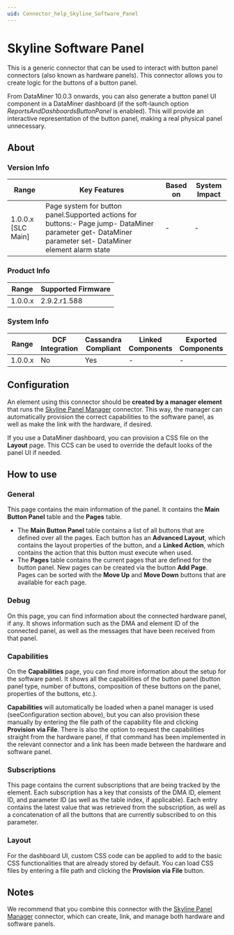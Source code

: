 ```yaml
---
uid: Connector_help_Skyline_Software_Panel
---
```


# Skyline Software Panel

This is a generic connector that can be used to interact with button panel connectors (also known as hardware panels). This connector allows you to create logic for the buttons of a button panel.

From DataMiner 10.0.3 onwards, you can also generate a button panel UI component in a DataMiner dashboard (if the soft-launch option *ReportsAndDashboardsButtonPanel* is enabled). This will provide an interactive representation of the button panel, making a real physical panel unnecessary.

## About

### Version Info

| **Range**            | **Key Features**                                                                                                                                        | **Based on** | **System Impact** |
|----------------------|---------------------------------------------------------------------------------------------------------------------------------------------------------|--------------|-------------------|
| 1.0.0.x \[SLC Main\] | Page system for button panel.Supported actions for buttons:- Page jump- DataMiner parameter get- DataMiner parameter set- DataMiner element alarm state | \-           | \-                |

### Product Info

| **Range** | **Supported Firmware** |
|-----------|------------------------|
| 1.0.0.x   | 2.9.2.r1.588           |

### System Info

| **Range** | **DCF Integration** | **Cassandra Compliant** | **Linked Components** | **Exported Components** |
|-----------|---------------------|-------------------------|-----------------------|-------------------------|
| 1.0.0.x   | No                  | Yes                     | \-                    | \-                      |

## Configuration

An element using this connector should be **created by a manager element** that runs the [Skyline Panel Manager](xref:Connector_help_Skyline_Panel_Manager) connector. This way, the manager can automatically provision the correct capabilities to the software panel, as well as make the link with the hardware, if desired.

If you use a DataMiner dashboard, you can provision a CSS file on the **Layout** page. This CCS can be used to override the default looks of the panel UI if needed.

## How to use

### General

This page contains the main information of the panel. It contains the **Main Button Panel** table and the **Pages** table.

- The **Main Button Panel** table contains a list of all buttons that are defined over all the pages. Each button has an **Advanced Layout**, which contains the layout properties of the button, and a **Linked Action**, which contains the action that this button must execute when used.
- The **Pages** table contains the current pages that are defined for the button panel. New pages can be created via the button **Add Page**. Pages can be sorted with the **Move Up** and **Move Down** buttons that are available for each page.

### Debug

On this page, you can find information about the connected hardware panel, if any. It shows information such as the DMA and element ID of the connected panel, as well as the messages that have been received from that panel.

### Capabilities

On the **Capabilities** page, you can find more information about the setup for the software panel. It shows all the capabilities of the button panel (button panel type, number of buttons, composition of these buttons on the panel, properties of the buttons, etc.).

**Capabilities** will automatically be loaded when a panel manager is used (seeConfiguration section above), but you can also provision these manually by entering the file path of the capability file and clicking **Provision via File**. There is also the option to request the capabilities straight from the hardware panel, if that command has been implemented in the relevant connector and a link has been made between the hardware and software panel.

### Subscriptions

This page contains the current subscriptions that are being tracked by the element. Each subscription has a key that consists of the DMA ID, element ID, and parameter ID (as well as the table index, if applicable). Each entry contains the latest value that was retrieved from the subscription, as well as a concatenation of all the buttons that are currently subscribed to on this parameter.

### Layout

For the dashboard UI, custom CSS code can be applied to add to the basic CSS functionalities that are already stored by default. You can load CSS files by entering a file path and clicking the **Provision via File** button.

## Notes

We recommend that you combine this connector with the [Skyline Panel Manager](xref:Connector_help_Skyline_Panel_Manager) connector, which can create, link, and manage both hardware and software panels.
